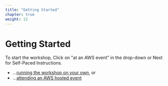 ```yaml
---
title: "Getting Started"
chapter: true
weight: 12
---
```


# Getting Started
To start the workshop, Click on "at an AWS event" in the drop-down or Next for Self-Paced Instructions.

* ...[running the workshop on your own](./self_paced), or
* ...[attending an AWS hosted event](./aws_event)
